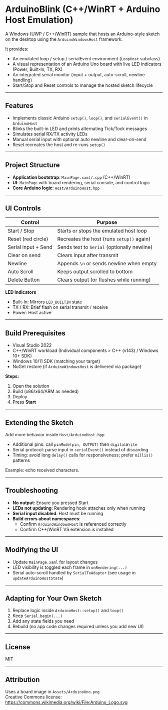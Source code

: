 # ArduinoBlink (C++/WinRT + Arduino Host Emulation)

A Windows (UWP / C++/WinRT) sample that hosts an Arduino-style sketch on the desktop using the `ArduinoWindowsHost` framework.

It provides:

- An emulated loop / setup / serialEvent environment (`LoopHost` subclass)
- A visual representation of an Arduino Uno board with live LED indicators (Power, Built-In, TX, RX)
- An integrated serial monitor (input + output, auto-scroll, newline handling)
- Start/Stop and Reset controls to manage the hosted sketch lifecycle

---

## Features

- Implements classic Arduino `setup()`, `loop()`, and `serialEvent()` in `ArduinoHost`
- Blinks the built-in LED and prints alternating Tick/Tock messages
- Simulates serial RX/TX activity LEDs
- Manual serial input with optional auto newline and clear-on-send
- Reset recreates the host and re-runs `setup()`

---

## Project Structure

- **Application bootstrap**: `MainPage.xaml/.cpp` (C++/WinRT)
- **UI**: `MainPage` with board rendering, serial console, and control logic
- **Core Arduino logic**: `Host/ArduinoHost.hpp`

---

## UI Controls

| Control                  | Purpose                                      |
|---------------------------|----------------------------------------------|
| Start / Stop              | Starts or stops the emulated host loop       |
| Reset (red circle)        | Recreates the host (runs `setup()` again)    |
| Serial input + Send       | Sends text to `Serial` (optionally newline)  |
| Clear on send             | Clears input after transmit                  |
| Newline                   | Appends `\n` or sends newline when empty     |
| Auto Scroll               | Keeps output scrolled to bottom              |
| Delete Button             | Clears output (or flushes while running)     |

**LED Indicators**

- Built-In: Mirrors `LED_BUILTIN` state
- TX / RX: Brief flash on serial transmit / receive
- Power: Host active

---

## Build Prerequisites

- Visual Studio 2022
- C++/WinRT workload (Individual components > C++ (v143) / Windows 10+ SDK)
- Windows 10/11 SDK (matching your target)
- NuGet restore (if `ArduinoWindowsHost` is delivered via package)

**Steps:**

1. Open the solution
2. Build (x86/x64/ARM as needed)
3. Deploy
4. Press **Start**

---

## Extending the Sketch

Add more behavior inside `Host/ArduinoHost.hpp`:

- Additional pins: call `pinMode(pin, OUTPUT)` then `digitalWrite`
- Serial protocol: parse input in `serialEvent()` instead of discarding
- Timing: avoid long `delay()` calls for responsiveness; prefer `millis()` patterns

Example: echo received characters.

---

## Troubleshooting

- **No output**: Ensure you pressed Start
- **LEDs not updating**: Rendering hook attaches only when running
- **Serial input disabled**: Host must be running
- **Build errors about namespaces**:
  - Confirm `ArduinoWindowsHost` is referenced correctly
  - Confirm C++/WinRT VS extension is installed

---

## Modifying the UI

- Update `MainPage.xaml` for layout changes
- LED visibility is toggled each frame in `onRendering(...)`
- Serial auto-scroll handled by `SerialTxAdapter` (see usage in `updateArduinoHostState`)

---

## Adapting for Your Own Sketch

1. Replace logic inside `ArduinoHost::setup()` and `loop()`
2. Keep `Serial.begin(...)`
3. Add any state fields you need
4. Rebuild (no app code changes required unless you add new UI)

---

## License

MIT

---

## Attribution

Uses a board image in `Assets/ArduinoUno.png`  
Creative Commons license: https://commons.wikimedia.org/wiki/File:Arduino_Logo.svg
